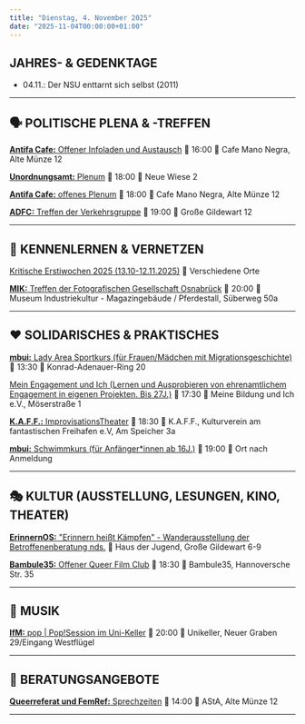 ```yaml
---
title: "Dienstag, 4. November 2025"
date: "2025-11-04T00:00:00+01:00"
---
```


## JAHRES- & GEDENKTAGE

* 04.11.: Der NSU enttarnt sich selbst (2011)
***

## 🗣️ POLITISCHE PLENA & -TREFFEN

[**Antifa Cafe:** Offener Infoladen und Austausch](https://www.instagram.com/p/DC2D2S2oZWE/?img_index=1)
📅 16:00 📍 Cafe Mano Negra, Alte Münze 12

[**Unordnungsamt:** Plenum](https://www.instagram.com/unordnungsamt_osnabrueck/?hl=fr)
📅 18:00 📍 Neue Wiese 2

[**Antifa Cafe:** offenes Plenum](https://www.instagram.com/antifacafeos/)
📅 18:00 📍 Cafe Mano Negra, Alte Münze 12

[**ADFC:** Treffen der Verkehrsgruppe](https://www.adfc-osnabrueck.de/termine/)
📅 19:00 📍 Große Gildewart 12

***

## 👋 KENNENLERNEN & VERNETZEN

[Kritische Erstiwochen 2025 (13.10-12.11.2025)](https://kleinestrolche.wordpress.com/wp-content/uploads/2025/10/erstiheft_148x148mm_2025_web.pdf)
📍 Verschiedene Orte

[**MIK:** Treffen der Fotografischen Gesellschaft Osnabrück](https://mik-osnabrueck.de/angebot/woechentliches-treffen-der-fotografischen-gesellschaft-osnabrueck-e-v/)
📅 20:00 📍 Museum Industriekultur - Magazingebäude / Pferdestall, Süberweg 50a

***

## ❤️ SOLIDARISCHES & PRAKTISCHES

[**mbui:** Lady Area Sportkurs (für Frauen/Mädchen mit Migrationsgeschichte)](https://www.instagram.com/p/DHd_XGjR8n4/?img_index=1)
📅 13:30 📍 Konrad-Adenauer-Ring 20

[Mein Engagement und Ich (Lernen und Ausprobieren von ehrenamtlichem Engagement in eigenen Projekten. Bis 27J.)](https://meinebildungundich.de/)
📅 17:30 📍 Meine Bildung und Ich e.V., Möserstraße 1

[**K.A.F.F.:** ImprovisationsTheater](https://kaff-os.de/veranstaltungen/)
📅 18:30 📍 K.A.F.F., Kulturverein am fantastischen Freihafen e.V, Am Speicher 3a

[**mbui:** Schwimmkurs (für Anfänger*innen ab 16J.)](https://www.instagram.com/p/DOYakaeAc2s/)
📅 19:00 📍 Ort nach Anmeldung

***

## 🎭 KULTUR (AUSSTELLUNG, LESUNGEN, KINO, THEATER)

[**ErinnernOS:** "Erinnern heißt Kämpfen" - Wanderausstellung der Betroffenenberatung nds.](https://www.instagram.com/erinnern_os/p/DPlDgd-gZqb/)
📍 Haus der Jugend, Große Gildewart 6-9

[**Bambule35:** Offener Queer Film Club](https://www.instagram.com/p/DEdK784IUSE/?img_index=2)
📅 18:30 📍 Bambule35, Hannoversche Str. 35

***

## 🎵 MUSIK

[**IfM:** pop | Pop!Session im Uni-Keller](https://www.hs-osnabrueck.de/wir/fakultaeten/ifm/veranstaltungen/)
📅 20:00 📍 Unikeller, Neuer Graben 29/Eingang Westflügel

***

## 💬 BERATUNGSANGEBOTE

[**Queerreferat und FemRef:** Sprechzeiten](https://www.instagram.com/queerfemref.uos?)
📅 14:00 📍 AStA, Alte Münze 12

***